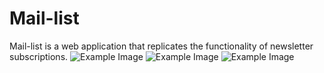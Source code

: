 # Mail-list

Mail-list is a web application that replicates the functionality of newsletter subscriptions.
![Example Image](public/images/3.jpg)
![Example Image](public/images/4.jpg)
![Example Image](public/images/1.jpg)

